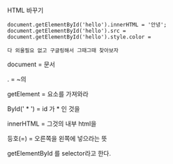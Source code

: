 HTML 바꾸기

```
document.getElementById('hello').innerHTML = '안녕';
document.getElementById('hello').src = 
document.getElementById('hello').style.color = 

다 외울필요 없고 구글링해서 그때그때 찾아보자
```

document = 문서

. = ~의

getElement = 요소를 가져와라

ById(' * ')  = id 가 * 인 것을

innerHTML = 그것의 내부 html을  

등호(=) = 오른쪽을 왼쪽에 넣으라는 뜻



getElementById 를 selector라고 한다.



